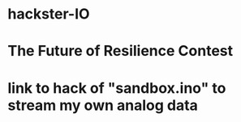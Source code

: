 # hackster-IO
# The Future of Resilience Contest
# link to hack of "sandbox.ino" to stream my own analog data
